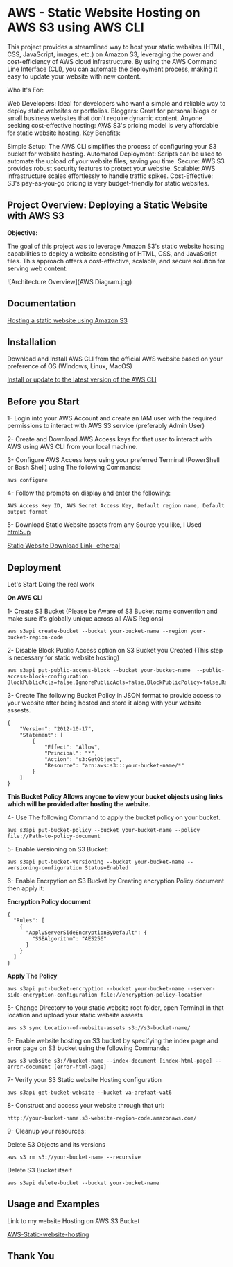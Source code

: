 
# AWS - Static Website Hosting on AWS S3 using AWS CLI

This project provides a streamlined way to host your static websites (HTML, CSS, JavaScript, images, etc.) on Amazon S3, leveraging the power and cost-efficiency of AWS cloud infrastructure. By using the AWS Command Line Interface (CLI), you can automate the deployment process, making it easy to update your website with new content.

Who It's For:

Web Developers: Ideal for developers who want a simple and reliable way to deploy static websites or portfolios.
Bloggers: Great for personal blogs or small business websites that don't require dynamic content.
Anyone seeking cost-effective hosting: AWS S3's pricing model is very affordable for static website hosting.
Key Benefits:

Simple Setup: The AWS CLI simplifies the process of configuring your S3 bucket for website hosting.
Automated Deployment: Scripts can be used to automate the upload of your website files, saving you time.
Secure: AWS S3 provides robust security features to protect your website.
Scalable: AWS infrastructure scales effortlessly to handle traffic spikes.
Cost-Effective: S3's pay-as-you-go pricing is very budget-friendly for static websites.


## Project Overview: Deploying a Static Website with AWS S3

**Objective:**

The goal of this project was to leverage Amazon S3's static website hosting capabilities to deploy a website consisting of HTML, CSS, and JavaScript files. This approach offers a cost-effective, scalable, and secure solution for serving web content.

![Architecture Overview](AWS Diagram.jpg)
## Documentation

[Hosting a static website using Amazon S3](https://docs.aws.amazon.com/AmazonS3/latest/userguide/WebsiteHosting.html)


## Installation

Download and Install AWS CLI from the official AWS website based on your preference of OS (Windows, Linux, MacOS)

[Install or update to the latest version of the AWS CLI](https://docs.aws.amazon.com/cli/latest/userguide/getting-started-install.html)
    

## Before you Start

1- Login into your AWS Account and create an IAM user with the required permissions to interact with AWS S3 service (preferably Admin User)

2- Create and Download AWS Access keys for that user to interact with AWS using AWS CLI from your local machine.

3- Configure AWS Access keys using your preferred Terminal (PowerShell or Bash Shell) using The following Commands:

```
aws configure 

```
4- Follow the prompts on display and enter the following:

    AWS Access Key ID, AWS Secret Access Key, Default region name, Default output format

5- Download Static Website assets from any Source you          like, 
    I Used [html5up](https://html5up.net/)

[Static Website Download Link- ethereal](https://html5up.net/ethereal) 


## Deployment

Let's Start Doing the real work

**On AWS CLI**

1- Create S3 Bucket (Please be Aware of S3 Bucket name convention and make sure it's globally unique across all AWS Regions)
    
```
aws s3api create-bucket --bucket your-bucket-name --region your-bucket-region-code

```
2- Disable Block Public Access option on S3 Bucket you Created 
(This step is necessary for static website hosting)
```
aws s3api put-public-access-block --bucket your-bucket-name  --public-access-block-configuration BlockPublicAcls=false,IgnorePublicAcls=false,BlockPublicPolicy=false,RestrictPublicBuckets=false

```

3- Create The following Bucket Policy in JSON format to provide access to your website after being hosted and store it along with your website assests.

```
{
    "Version": "2012-10-17",
    "Statement": [
        {
            "Effect": "Allow",
            "Principal": "*",
            "Action": "s3:GetObject",
            "Resource": "arn:aws:s3:::your-bucket-name/*"
        }
    ]
}

```

**This Bucket Policy Allows anyone to view your bucket objects using links which will be provided after hosting the website.**


4- Use The following Command to apply the bucket policy on your bucket.

```
aws s3api put-bucket-policy --bucket your-bucket-name --policy file://Path-to-policy-document

```

5- Enable Versioning on S3 Bucket:

```
aws s3api put-bucket-versioning --bucket your-bucket-name --versioning-configuration Status=Enabled

```
6- Enable Encrpytion on S3 Bucket by Creating encryption Policy document then apply it:

  **Encryption Policy document**

```
{
  "Rules": [
    {
      "ApplyServerSideEncryptionByDefault": {
        "SSEAlgorithm": "AES256"
      }
    }
  ]
}

```
  **Apply The Policy**

```
aws s3api put-bucket-encryption --bucket your-bucket-name --server-side-encryption-configuration file://encryption-policy-location

```
5- Change Directory to your static website root folder, open Terminal in that location and upload your static website assests 

```
aws s3 sync Location-of-website-assets s3://s3-bucket-name/

```

6- Enable website hosting on S3 bucket by specifying the index page
and error page on S3 bucket using the following Commands:

```
aws s3 website s3://bucket-name --index-document [index-html-page] --error-document [error-html-page]

```

7- Verify your S3 Static website Hosting configuration

```
aws s3api get-bucket-website --bucket va-arefaat-vat6

```

8- Construct and access your website through that url:

```
http://your-bucket-name.s3-website-region-code.amazonaws.com/

```

9- Cleanup your resources:

Delete S3 Objects and its versions
```
aws s3 rm s3://your-bucket-name --recursive

```
Delete S3 Bucket itself

```
aws s3api delete-bucket --bucket your-bucket-name

```
## Usage and Examples

Link to my website Hosting on AWS S3 Bucket

[AWS-Static-website-hosting](http://va-arefaat-vat06.s3-website-us-east-1.amazonaws.com/)


## Thank You
